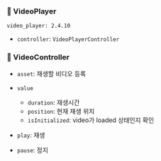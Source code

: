 ### 📍 VideoPlayer

```
video_player: 2.4.10
```

- `controller`: `VideoPlayerController`

  

### 📍 VideoController

- `asset`: 재생할 비디오 등록

- `value`

  - `duration`: 재생시간
  - `position`: 현재 재생 위치
  - `isInitialized`: video가 loaded 상태인지 확인
- `play`: 재생
- `pause`: 정지





